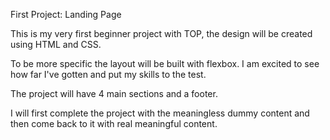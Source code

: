 First Project: Landing Page

This is my very first beginner project with TOP, the design will be created using HTML and CSS.

To be more specific the layout will be built with flexbox. I am excited to see how far I've gotten and put my skills to the test. 


The project will have 4 main sections and a footer. 

I will first complete the project with the meaningless dummy content and then come back to it with real meaningful content. 